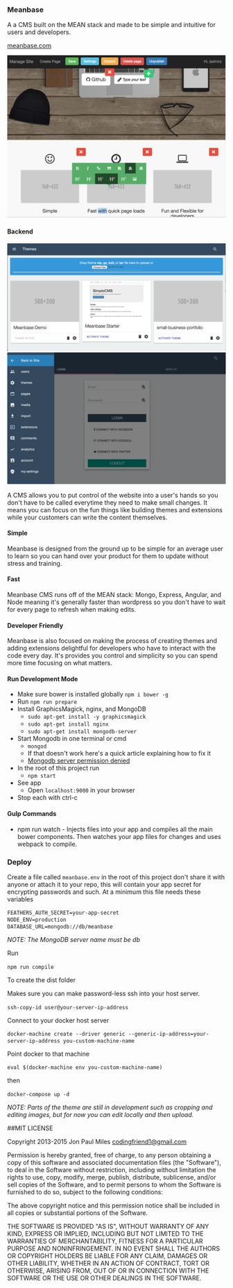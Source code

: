 ### Meanbase
A a CMS built on the MEAN stack and made to be simple and intuitive for users and developers.

[meanbase.com](http://meanbase.com)


![Meanbase Screenshot](Meanbase-Frontend.png?raw=true "Meanbase Front End Screenshot")

#### Backend
![Meanbase Screenshot Backend](Meanbase-Themes-Page.png?raw=true "Meanbase Screenshot Backend Screenshot")
![Meanbase Screenshot Backend Sidebar](Meanbase-Sidebar.png?raw=true "Meanbase Screenshot Backend Sidebar")


A CMS allows you to put control of the website into a user's hands so you don't have to be called everytime they need to make small changes. It means you can focus on the fun things like building themes and extensions while your customers can write the content themselves.

#### Simple
Meanbase is designed from the ground up to be simple for an average user to learn so you can hand over your product for them to update without stress and training.

#### Fast

Meanbase CMS runs off of the MEAN stack: Mongo, Express, Angular, and Node meaning it's generally faster than wordpress so you don't have to wait for every page to refresh when making edits.

#### Developer Friendly
Meanbase is also focused on making the process of creating themes and adding extensions delightful for developers who have to interact with the code every day. It's provides you control and simplicity so you can spend more time focusing on what matters.

#### Run Development Mode
- Make sure bower is installed globally `npm i bower -g`
- Run `npm run prepare`
- Install GraphicsMagick, nginx, and MongoDB
  - `sudo apt-get install -y graphicsmagick`
  - `sudo apt-get install nginx`
  - `sudo apt-get install mongodb-server`
- Start Mongodb in one terminal or cmd
	- `mongod`
  - If that doesn't work here's a quick article explaining how to fix it
  - [Mongodb server permission denied](http://wesleytsai.io/2015/07/26/mongodb-server-directory-permission-denied/)
- In the root of this project run
	- `npm start`
- See app
	- Open `localhost:9000` in your browser
- Stop each with ctrl-c

#### Gulp Commands
- npm run watch - Injects files into your app and compiles all the main bower components. Then watches your app files for changes and uses webpack to compile.


### Deploy
Create a file called `meanbase.env` in the root of this project don't share it with anyone or attach it to your repo, this will contain your app secret for encrypting passwords and such. At a minimum this file needs these variables
```
FEATHERS_AUTH_SECRET=your-app-secret
NODE_ENV=production
DATABASE_URL=mongodb://db/meanbase
```
_NOTE: The MongoDB server name must be db_

Run

```npm run compile```

To create the dist folder

Makes sure you can make password-less ssh into your host server.

`ssh-copy-id user@your-server-ip-address`


Connect to your docker host server
```
docker-machine create --driver generic --generic-ip-address=your-server-ip-address you-custom-machine-name
```

Point docker to that machine
```
eval $(docker-machine env you-custom-machine-name)
```

then

```docker-compose up -d```

_NOTE: Parts of the theme are still in development such as cropping and editing images, but for now you can edit locally and then upload._

##MIT LICENSE

Copyright 2013-2015 Jon Paul Miles codingfriend1@gmail.com

Permission is hereby granted, free of charge, to any person obtaining a copy of this software and associated documentation files (the "Software"), to deal in the Software without restriction, including without limitation the rights to use, copy, modify, merge, publish, distribute, sublicense, and/or sell copies of the Software, and to permit persons to whom the Software is furnished to do so, subject to the following conditions:

The above copyright notice and this permission notice shall be included in all copies or substantial portions of the Software.

THE SOFTWARE IS PROVIDED "AS IS", WITHOUT WARRANTY OF ANY KIND, EXPRESS OR IMPLIED, INCLUDING BUT NOT LIMITED TO THE WARRANTIES OF MERCHANTABILITY, FITNESS FOR A PARTICULAR PURPOSE AND NONINFRINGEMENT. IN NO EVENT SHALL THE AUTHORS OR COPYRIGHT HOLDERS BE LIABLE FOR ANY CLAIM, DAMAGES OR OTHER LIABILITY, WHETHER IN AN ACTION OF CONTRACT, TORT OR OTHERWISE, ARISING FROM, OUT OF OR IN CONNECTION WITH THE SOFTWARE OR THE USE OR OTHER DEALINGS IN THE SOFTWARE.
